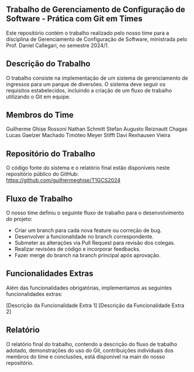 ## Trabalho de Gerenciamento de Configuração de Software - Prática com Git em Times
Este repositório contém o trabalho realizado pelo nosso time para a disciplina de Gerenciamento de Configuração de Software, ministrada pelo Prof. Daniel Callegari, no semestre 2024/1.

## Descrição do Trabalho
O trabalho consiste na implementação de um sistema de gerenciamento de ingressos para um parque de diversões. O sistema deve seguir os requisitos estabelecidos, incluindo a criação de um fluxo de trabalho utilizando o Git em equipe.

## Membros do Time
Guilherme Ghise Rossoni
Nathan Schmitt
Stefan Augusto Reiznautt Chagas 
Lucas Gaelzer Machado
Timóteo Meyer Stifft
Davi Rexhausen Vieira 

## Repositório do Trabalho
O código fonte do sistema e o relatório final estão disponíveis neste repositório público do GitHub: https://github.com/guilhermeghise/T1GCS2024

## Fluxo de Trabalho
O nosso time definiu o seguinte fluxo de trabalho para o desenvolvimento do projeto:

- Criar um branch para cada nova feature ou correção de bug.
- Desenvolver a funcionalidade no branch correspondente.
- Submeter as alterações via Pull Request para revisão dos colegas.
- Realizar revisões de código e incorporar feedbacks.
- Fazer merge do branch na branch principal após aprovação.

## Funcionalidades Extras
Além das funcionalidades obrigatórias, implementamos as seguintes funcionalidades extras:

[Descrição da Funcionalidade Extra 1]
[Descrição da Funcionalidade Extra 2]

## Relatório
O relatório final do trabalho, contendo a descrição do fluxo de trabalho adotado, demonstrações do uso do Git, contribuições individuais dos membros do time e conclusões, está disponível na main do nosso repositório.

